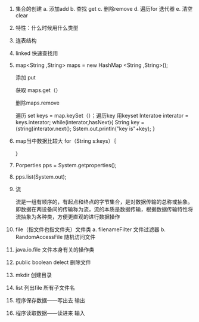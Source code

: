 1. 集合的创建
    a. 添加add
    b. 查找  get
    c. 删除remove
    d. 遍历for 迭代器
    e. 清空clear
2. 特性：什么时候用什么类型
3. 连表结构
4. linked 快速查找用
5. map<String ,String> maps = new HashMap <String ,String>();

     添加 put

     获取 maps.get（）

     删除maps.remove

     遍历
     set keys = map.keySet（）；遍历key 用keyset
        Interatoe interator = keys.interator;
        while(interator,hasNext){
          String key = (string)interator.next();
          Sstem.out.println("key is"+key);
             }
6. map当中数据比较大
     for（String s:keys）｛

     ｝
7. Porperties pps = System.getproperties();
8. pps.list(System.out);
9. 流

     流是一组有顺序的，有起点和终点的字节集合，是对数据传输的总称或抽象。即数据在两设备间的传输称为流，流的本质是数据传输，根据数据传输特性将流抽象为各种类，方便更直观的进行数据操作
10. file（指文件也指文件夹）文件类
    a. filenameFilter 文件过滤器
    b. RandomAccessFile 随机访问文件
11. java.io.file 文件本身有关的操作类
12. public boolean delect 删除文件
13. mkdir 创建目录
14. list 列出file 所有子文件名
15. 程序保存数据——写出去 输出
16. 程序读取数据——读进来 输入

